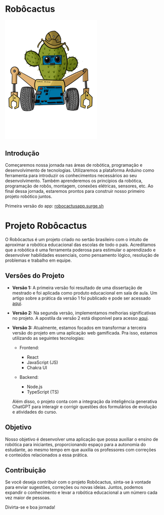 # Robôcactus

<img src="https://github.com/Brunno0/robocactusapp/blob/29ece1e3ea93bc574926a10374164f26a2b3d084/src/assests/robocactus.png" alt="Robôcactus" width="300">


## Introdução

Começaremos nossa jornada nas áreas de robótica, programação e desenvolvimento de tecnologias. Utilizaremos a plataforma Arduino como ferramenta para introduzir os conhecimentos necessários ao seu desenvolvimento. Também aprenderemos os princípios da robótica, programação de robôs, montagem, conexões elétricas, sensores, etc. Ao final dessa jornada, estaremos prontos para construir nosso primeiro projeto robótico juntos.

Primeira versão do app:
[robocactusapp.surge.sh](https://robocactusapp.surge.sh)


# Projeto Robôcactus

O Robôcactus é um projeto criado no sertão brasileiro com o intuito de aproximar a robótica educacional das escolas de todo o país. Acreditamos que a robótica é uma ferramenta poderosa para estimular o aprendizado e desenvolver habilidades essenciais, como pensamento lógico, resolução de problemas e trabalho em equipe.

## Versões do Projeto

- **Versão 1:** A primeira versão foi resultado de uma dissertação de mestrado e foi aplicada como produto educacional em sala de aula. Um artigo sobre a prática da versão 1 foi publicado e pode ser acessado [aqui](https://www.researchgate.net/figure/Figura-1-Versao-Robocactus-10_fig1_347736400).

- **Versão 2:** Na segunda versão, implementamos melhorias significativas no projeto. A apostila da versão 2 está disponível para acesso [aqui](https://educapes.capes.gov.br/bitstream/capes/601278/5/Apostila%20Rob%C3%B4cactus%202.0%20%281%29.pdf).

- **Versão 3:** Atualmente, estamos focados em transformar a terceira versão do projeto em uma aplicação web gamificada. Pra isso, estamos utilizando as seguintes tecnologias:

    - Frontend:
        - React
        - JavaScript (JS)
        - Chakra UI

    - Backend:
        - Node.js
        - TypeScript (TS)

    Além disso, o projeto conta com a integração da inteligência generativa ChatGPT para interagir e corrigir questões dos formulários de evolução e atividades do curso.

## Objetivo

Nosso objetivo é desenvolver uma aplicação que possa auxiliar o ensino de robótica para iniciantes, proporcionando espaço para a autonomia do estudante, ao mesmo tempo em que auxilia os professores com correções e conteúdos relacionados a essa prática.

## Contribuição

Se você deseja contribuir com o projeto Robôcactus, sinta-se à vontade para enviar sugestões, correções ou novas ideias. Juntos, podemos expandir o conhecimento e levar a robótica educacional a um número cada vez maior de pessoas.

Divirta-se e boa jornada!

